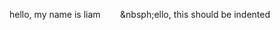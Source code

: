 hello, my name is liam
&nbsp;&nbsp;&nbsp;&nbsp;&nbsp;&nbsp;&nbsp;&nbsph;ello, this should be indented
